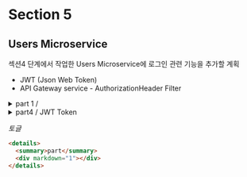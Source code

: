 # Section 5

## Users Microservice

섹션4 단계에서 작업한 Users Microservice에 로그인 관련 기능을 추가할 계획

- JWT (Json Web Token)
- API Gateway service - AuthorizationHeader Filter

<details>
  <summary>part 1 / </summary>
  <div markdown="1">   
  
로그인 시 사용자가 전달한 값을 저장하기 위한 클래스로 RequestLogin 생성

- UsernamePasswordAuthenticationFilter
  Spring Security에서 사용자의 아이디와 비밀번호 기반으로 인증을 처리하는 필터이다. 이는 기본적으로 로그인을 처리하며, 사용자 정보를 검증하고 인증토큰을 생성하는 역활을 한다.  
   그렇기 때문에 두 메소드를 재정의하여 기본 인증과정을 커스터마이징을 한다.

  - attemptAuthentication  
    로그인 요청이 들어올 때, 사용자의 자격을 기반으로 인증을 시도하는 역활을 한다. 사용자로부터 받은 `HttpServletRequest` 객체에서 아이디와 비밀번호를 추출하고 이를 기반으로 `Authentication`객체를 생성한다. 그런 다음 생성된 객체를 `AuthenticationManager`에게 전달하여 실제 인증을 수행하게 한다.

    `attemptAuthentication`을 재정의하면, 기본 인증 과정에서 커스터마이징이 필요한 부분을 추가할 수 있다. 예를 들어 요청 파라미터에서 아이디와 비밀번호를 추출하는 방법을 커스터마이징을 하거나, 추가적인 검증 로직을 넣을 수 있다.

  - SuccessfulAuthentication  
    해당 메소드는 사용자가 성공적으로 인증이 되었을 때 호출된다. 이 메소드는 보통 인증 성공 후 추가 작업을 처리하는데 사용이 된다. 예를 들어 JWT 토큰을 발급하거나 사용자의 인증 정보를 세션에 저장하는 등의 작업을 수행할 수 있다.

    `successfulAuthentication` 메소드를 재정의를 하면, 인증 성공 후의 처리를 커스터마이징을 하는데 예를 들어서 JWT 기반의 인증을 하는 경우, 이 메소드에서 JWT토큰을 생성하여 헤더에 추가할 수 있다.

* JSON 요청 데이터 파싱

```java
  RequestLogin creds = new ObjectMapper().readValue(request.getInputStream(), RequestLogin.class);
```

이 부분에서는 클라이언트가 보낸 HTTP 요청의 바디를 읽어와 RequestLogin이라는 클래스 형태로 변환한다. ObjectMapper는 Jackson 라이브러리에서 제공하는 클래스이며, JSON 데이터를 Java 객체로 변환하는 데 사용

request.getInputStream()을 통해 요청 바디를 스트림으로 가져온다.  
이 스트림을 Jackson의 readValue 메서드를 사용하여 RequestLogin 객체로 변환한다. 이 RequestLogin 클래스는 보통 로그인 시 사용되는 email과 password 필드를 가지고 있다.

- 인증 토큰 생성 및 인증 시도

```java
return getAuthenticationManager().authenticate(
        new UsernamePasswordAuthenticationToken(
                creds.getEmail(),
                creds.getPassword(),
                new ArrayList<>())
);
```

UsernamePasswordAuthenticationToken 객체를 생성하여, 사용자가 입력한 이메일과 비밀번호를 포함한 인증 토큰을 만든다.  
이 인증 토큰은 AuthenticationManager에 전달되어 실제 인증을 수행

- 예외 처리

```java
} catch (IOException e) {
    throw new RuntimeException(e);
}
```

JSON 파싱 과정에서 발생할 수 있는 IOException을 처리하기 위해 예외 처리를 한다.  
만약 JSON 파싱에 실패하면, RuntimeException을 발생시킵니다.

  </div>
</details>

<details>
  <summary>part4 / JWT Token</summary>
  <div markdown="1">

전통적인 인증 시스템  
클라이언트와 서버 사이 인증을 할 때, userName 과 password를 전달을 하여 데이터베이스에서 검사를 하여 세션을 발부하고, 그 세션을 이용하여 부가적인 동작을 진행을 하였다.

이러한 세션, 쿠키 방법은 모바일 어플리케이션에서 유효하게 사용할 수 없다는 점과 핸더링된 HTML페이지가 반환되지만, 모바일 어플리케이션에서는 JSON(or XML)과 같은 포멧이 필요하다.

그래서 나타난 방법이 Token 기반의 인증 시스템이다.  
일단 먼저 클라이언트가 사용자 한테 Authentication요청으로 userName과 password을 받아서 서버에서 인증 절차를 거친 후 세션을 발급하는 것이 아닌 토큰을 발급 한다.

[JWT](https://jwt.io/) Token 기반의 인증은 인증 헤더 내에서 사용되는 토큰 포멧으로 두 개의 시스템 사이에 안전한 방법으로 통신이 가능하다.

JWT 장점

- 독립적으로 클라이언트와의 통신이 가능한 방법이 생긴다.
- `CDN (Content Delivery Network)`라고 해서 중간 단계에서 캐시 서브를 놓을 수 있는데, 캐시 서버하고 인증 처리를 가능하게 해준다.
- 사이트 간 요청 정보 자체가 위변조가 될 가능성이 현저하게 떨어진다.
- 토큰 값을 다양한 형태로 저장하여 사용할 수 있다.

  </div>
</details>

_토글_

```html
<details>
  <summary>part</summary>
  <div markdown="1"></div>
</details>
```

